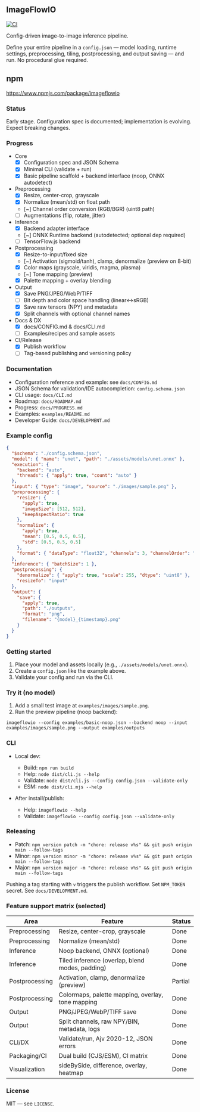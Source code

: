## ImageFlowIO

[![CI](https://github.com/IsmailMabrouki/imageflowio/actions/workflows/ci.yml/badge.svg)](https://github.com/IsmailMabrouki/imageflowio/actions/workflows/ci.yml)

Config-driven image-to-image inference pipeline.

Define your entire pipeline in a `config.json` — model loading, runtime settings, preprocessing, tiling, postprocessing, and output saving — and run. No procedural glue required.

## npm

https://www.npmjs.com/package/imageflowio

### Status

Early stage. Configuration spec is documented; implementation is evolving. Expect breaking changes.

### Progress

- Core
  - [x] Configuration spec and JSON Schema
  - [x] Minimal CLI (validate + run)
  - [x] Basic pipeline scaffold + backend interface (noop, ONNX autodetect)
- Preprocessing
  - [x] Resize, center-crop, grayscale
  - [x] Normalize (mean/std) on float path
  - [~] Channel order conversion (RGB/BGR) (uint8 path)
  - [ ] Augmentations (flip, rotate, jitter)
- Inference
  - [x] Backend adapter interface
  - [~] ONNX Runtime backend (autodetected; optional dep required)
  - [ ] TensorFlow.js backend
- Postprocessing
  - [x] Resize-to-input/fixed size
  - [~] Activation (sigmoid/tanh), clamp, denormalize (preview on 8-bit)
  - [x] Color maps (grayscale, viridis, magma, plasma)
  - [~] Tone mapping (preview)
  - [x] Palette mapping + overlay blending
- Output
  - [x] Save PNG/JPEG/WebP/TIFF
  - [ ] Bit depth and color space handling (linear↔sRGB)
  - [x] Save raw tensors (NPY) and metadata
  - [x] Split channels with optional channel names
- Docs & DX
  - [x] docs/CONFIG.md & docs/CLI.md
  - [ ] Examples/recipes and sample assets
- CI/Release
  - [x] Publish workflow
  - [ ] Tag-based publishing and versioning policy

### Documentation

- Configuration reference and example: see `docs/CONFIG.md`
- JSON Schema for validation/IDE autocompletion: `config.schema.json`
- CLI usage: `docs/CLI.md`
- Roadmap: `docs/ROADMAP.md`
- Progress: `docs/PROGRESS.md`
- Examples: `examples/README.md`
- Developer Guide: `docs/DEVELOPMENT.md`

### Example config

```json
{
  "$schema": "./config.schema.json",
  "model": { "name": "unet", "path": "./assets/models/unet.onnx" },
  "execution": {
    "backend": "auto",
    "threads": { "apply": true, "count": "auto" }
  },
  "input": { "type": "image", "source": "./images/sample.png" },
  "preprocessing": {
    "resize": {
      "apply": true,
      "imageSize": [512, 512],
      "keepAspectRatio": true
    },
    "normalize": {
      "apply": true,
      "mean": [0.5, 0.5, 0.5],
      "std": [0.5, 0.5, 0.5]
    },
    "format": { "dataType": "float32", "channels": 3, "channelOrder": "rgb" }
  },
  "inference": { "batchSize": 1 },
  "postprocessing": {
    "denormalize": { "apply": true, "scale": 255, "dtype": "uint8" },
    "resizeTo": "input"
  },
  "output": {
    "save": {
      "apply": true,
      "path": "./outputs",
      "format": "png",
      "filename": "{model}_{timestamp}.png"
    }
  }
}
```

### Getting started

1. Place your model and assets locally (e.g., `./assets/models/unet.onnx`).
2. Create a `config.json` like the example above.
3. Validate your config and run via the CLI.

### Try it (no model)

1. Add a small test image at `examples/images/sample.png`.
2. Run the preview pipeline (noop backend):

```
imageflowio --config examples/basic-noop.json --backend noop --input examples/images/sample.png --output examples/outputs
```

### CLI

- Local dev:

  - Build: `npm run build`
  - Help: `node dist/cli.js --help`
  - Validate: `node dist/cli.js --config config.json --validate-only`
  - ESM: `node dist/cli.mjs --help`

- After install/publish:
  - Help: `imageflowio --help`
  - Validate: `imageflowio --config config.json --validate-only`

### Releasing

- Patch: `npm version patch -m "chore: release v%s" && git push origin main --follow-tags`
- Minor: `npm version minor -m "chore: release v%s" && git push origin main --follow-tags`
- Major: `npm version major -m "chore: release v%s" && git push origin main --follow-tags`

Pushing a tag starting with `v` triggers the publish workflow. Set `NPM_TOKEN` secret. See `docs/DEVELOPMENT.md`.

### Feature support matrix (selected)

| Area           | Feature                                           | Status  |
| -------------- | ------------------------------------------------- | ------- |
| Preprocessing  | Resize, center-crop, grayscale                    | Done    |
| Preprocessing  | Normalize (mean/std)                              | Done    |
| Inference      | Noop backend, ONNX (optional)                     | Done    |
| Inference      | Tiled inference (overlap, blend modes, padding)   | Done    |
| Postprocessing | Activation, clamp, denormalize (preview)          | Partial |
| Postprocessing | Colormaps, palette mapping, overlay, tone mapping | Done    |
| Output         | PNG/JPEG/WebP/TIFF save                           | Done    |
| Output         | Split channels, raw NPY/BIN, metadata, logs       | Done    |
| CLI/DX         | Validate/run, Ajv 2020-12, JSON errors            | Done    |
| Packaging/CI   | Dual build (CJS/ESM), CI matrix                   | Done    |
| Visualization  | sideBySide, difference, overlay, heatmap          | Done    |

### License

MIT — see `LICENSE`.
